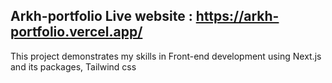 Arkh-portfolio 
Live website : https://arkh-portfolio.vercel.app/
---------------------------------------------------------------------------------------------------------------------------------------------------------------
This project demonstrates my skills in Front-end development using Next.js and its packages, Tailwind css



